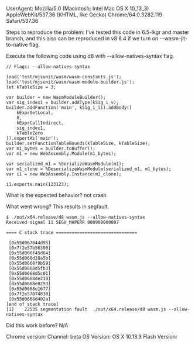 UserAgent: Mozilla/5.0 (Macintosh; Intel Mac OS X 10_13_3) AppleWebKit/537.36 (KHTML, like Gecko) Chrome/64.0.3282.119 Safari/537.36

Steps to reproduce the problem:
I've tested this code in 6.5-lkgr and master branch, and this also can be reproduced in v8 6.4 if we turn on --wasm-jit-to-native flag.

Execute the following code using d8 with --allow-natives-syntax flag.
```
// Flags: --allow-natives-syntax

load('test/mjsunit/wasm/wasm-constants.js');
load('test/mjsunit/wasm/wasm-module-builder.js');
let kTableSize = 3;

var builder = new WasmModuleBuilder();
var sig_index1 = builder.addType(kSig_i_v);
builder.addFunction('main', kSig_i_ii).addBody([
    kExprGetLocal,
    0,
    kExprCallIndirect,
    sig_index1,
    kTableZero
]).exportAs('main');
builder.setFunctionTableBounds(kTableSize, kTableSize);
var m1_bytes = builder.toBuffer();
var m1 = new WebAssembly.Module(m1_bytes);

var serialized_m1 = %SerializeWasmModule(m1);
var m1_clone = %DeserializeWasmModule(serialized_m1, m1_bytes);
var i1 = new WebAssembly.Instance(m1_clone);

i1.exports.main(123123);
```

What is the expected behavior?
not crash

What went wrong?
This results in segfault.
```
$ ./out/x64.release/d8 wasm.js --allow-natives-syntax
Received signal 11 SEGV_MAPERR 000900000007

==== C stack trace ===============================

 [0x55d067044d95]
 [0x7f2e57b56390]
 [0x55d066f45d64]
 [0x55d066d28a5b]
 [0x55d0668f9b59]
 [0x55d0668d5fb3]
 [0x55d0668d5c01]
 [0x55d0668de219]
 [0x55d0668e0293]
 [0x55d0668e1677]
 [0x7f2e57074830]
 [0x55d0668d402a]
[end of stack trace]
[1]    22535 segmentation fault  ./out/x64.release/d8 wasm.js --allow-natives-syntax
```

Did this work before? N/A 

Chrome version:   Channel: beta
OS Version: OS X 10.13.3
Flash Version: